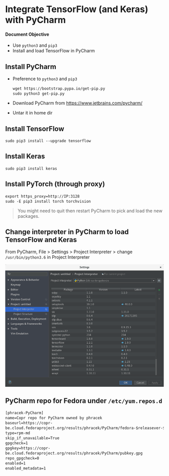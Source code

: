 # Integrate TensorFlow (and Keras) with PyCharm

#### Document Objective
- Use ```python3``` and ```pip3```
- Install and load TensorFlow in PyCharm

## Install PyCharm
- Preference to ```python3``` and ```pip3```
  ```
  wget https://bootstrap.pypa.io/get-pip.py
  sudo python3 get-pip.py
  ```

- Download PyCharm from https://www.jetbrains.com/pycharm/
- Untar it in home dir

## Install TensorFlow
```
sudo pip3 install --upgrade tensorflow
```

## Install Keras
```
sudo pip3 install keras
```

## Install PyTorch (through proxy)
```
export https_proxy=http://IP:3128
sudo -E pip3 install torch torchvision
```

> You might need to quit then restart PyCharm to pick and load the new packages.

## Change interpreter in PyCharm to load TensorFlow and Keras
From PyCharm, File > Settings > Project Interpreter > change ```/usr/bin/python3.6``` in Project Interpreter

<img src="../imgs/20180723_pycharm_interpreter.png" width="700px">

## PyCharm repo for Fedora under ```/etc/yum.repos.d```

```
[phracek-PyCharm]
name=Copr repo for PyCharm owned by phracek
baseurl=https://copr-be.cloud.fedoraproject.org/results/phracek/PyCharm/fedora-$releasever-$basearch/
type=rpm-md
skip_if_unavailable=True
gpgcheck=1
gpgkey=https://copr-be.cloud.fedoraproject.org/results/phracek/PyCharm/pubkey.gpg
repo_gpgcheck=0
enabled=1
enabled_metadata=1
```
